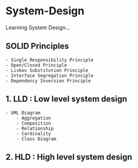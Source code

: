 # System-Design
Learning System Design...

## SOLID Principles
    - Single Responsibility Principle
    - Open/Closed Principle
    - Liskov Substitution Principle
    - Interface Segregation Principle
    - Dependency Inversion Principle



## 1. LLD : Low level system design
    - UML Diagram
        - Aggregation
        - Composition
        - Relationship
        - Cardinality
        - Class Diagram

## 2. HLD : High level system design